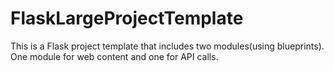FlaskLargeProjectTemplate
=========================

This is a Flask project template that includes two modules(using blueprints). One module for web content and one for API calls. 
